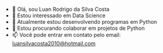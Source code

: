 - 👋 Olá, sou Luan Rodrigo da Silva Costa
- 👀 Estou interessado em Data Science
- 🌱 Atualmente estou desenvolvendo programas em Python 
- 💞️ Estou procurando colaborar em projetos de Python
- 📫 Você pode entrar em contato pelo email: luansilvacosta2010@hotmail.com

<!---
gatitoz-luan/gatitoz-luan is a ✨ special ✨ repository because its `README.md` (this file) appears on your GitHub profile.
You can click the Preview link to take a look at your changes.
--->
